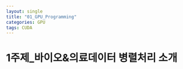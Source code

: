 ```yaml
---
layout: single
title: "01_GPU_Programming"
categories: GPU
tags: CUDA
---
```


# 1주제_바이오&의료데이터 병렬처리 소개
